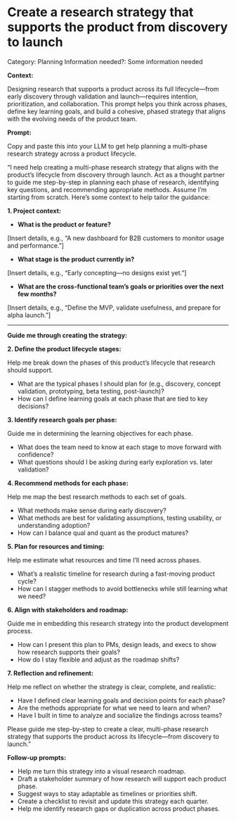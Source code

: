 # Create a research strategy that supports the product from discovery to launch

Category: Planning
Information needed?: Some information needed

**Context:**

Designing research that supports a product across its full lifecycle—from early discovery through validation and launch—requires intention, prioritization, and collaboration. This prompt helps you think across phases, define key learning goals, and build a cohesive, phased strategy that aligns with the evolving needs of the product team.

**Prompt:**

Copy and paste this into your LLM to get help planning a multi-phase research strategy across a product lifecycle.

“I need help creating a multi-phase research strategy that aligns with the product’s lifecycle from discovery through launch. Act as a thought partner to guide me step-by-step in planning each phase of research, identifying key questions, and recommending appropriate methods. Assume I’m starting from scratch. Here’s some context to help tailor the guidance:

**1. Project context:**

- **What is the product or feature?**

[Insert details, e.g., “A new dashboard for B2B customers to monitor usage and performance.”]

- **What stage is the product currently in?**

[Insert details, e.g., “Early concepting—no designs exist yet.”]

- **What are the cross-functional team’s goals or priorities over the next few months?**

[Insert details, e.g., “Define the MVP, validate usefulness, and prepare for alpha launch.”]

---

**Guide me through creating the strategy:**

**2. Define the product lifecycle stages:**

Help me break down the phases of this product’s lifecycle that research should support.

- What are the typical phases I should plan for (e.g., discovery, concept validation, prototyping, beta testing, post-launch)?
- How can I define learning goals at each phase that are tied to key decisions?

**3. Identify research goals per phase:**

Guide me in determining the learning objectives for each phase.

- What does the team need to know at each stage to move forward with confidence?
- What questions should I be asking during early exploration vs. later validation?

**4. Recommend methods for each phase:**

Help me map the best research methods to each set of goals.

- What methods make sense during early discovery?
- What methods are best for validating assumptions, testing usability, or understanding adoption?
- How can I balance qual and quant as the product matures?

**5. Plan for resources and timing:**

Help me estimate what resources and time I’ll need across phases.

- What’s a realistic timeline for research during a fast-moving product cycle?
- How can I stagger methods to avoid bottlenecks while still learning what we need?

**6. Align with stakeholders and roadmap:**

Guide me in embedding this research strategy into the product development process.

- How can I present this plan to PMs, design leads, and execs to show how research supports their goals?
- How do I stay flexible and adjust as the roadmap shifts?

**7. Reflection and refinement:**

Help me reflect on whether the strategy is clear, complete, and realistic:

- Have I defined clear learning goals and decision points for each phase?
- Are the methods appropriate for what we need to learn and when?
- Have I built in time to analyze and socialize the findings across teams?

Please guide me step-by-step to create a clear, multi-phase research strategy that supports the product across its lifecycle—from discovery to launch.”

**Follow-up prompts:**

- Help me turn this strategy into a visual research roadmap.
- Draft a stakeholder summary of how research will support each product phase.
- Suggest ways to stay adaptable as timelines or priorities shift.
- Create a checklist to revisit and update this strategy each quarter.
- Help me identify research gaps or duplication across product phases.